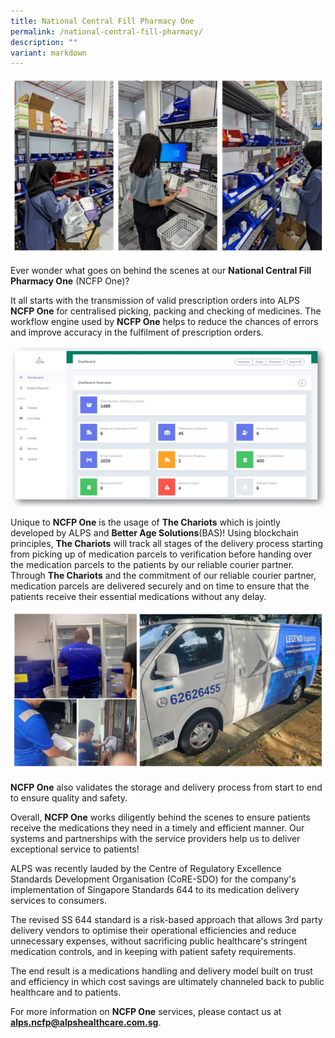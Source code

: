 ```yaml
---
title: National Central Fill Pharmacy One
permalink: /national-central-fill-pharmacy/
description: ""
variant: markdown
---
```

![](/images/Logistics/alps_ncfp_teammates_2024_mar_05.jpg)

Ever wonder what goes on behind the scenes at our **National Central Fill Pharmacy One** (NCFP One)? 

It all starts with the transmission of valid prescription orders into ALPS **NCFP One** for centralised picking, packing and checking of medicines. The workflow engine used by **NCFP One** helps to reduce the chances of errors and improve accuracy in the fulfilment of prescription orders.

![](/images/Logistics/alps_ncfp_dashboard_2024_mar_05.jpg)

Unique to **NCFP One** is the usage of **The Chariots** which is jointly developed by ALPS and **Better Age Solutions**(BAS)! Using blockchain principles, **The Chariots** will track all stages of the delivery process starting from picking up of medication parcels to verification before handing over the medication parcels to the patients by our reliable courier partner. Through **The Chariots** and the commitment of our reliable courier partner, medication parcels are delivered securely and on time to ensure that the patients receive their essential medications without any delay.

![](/images/Logistics/alps_ncfp_delivery_2024_mar_05.jpg)

**NCFP One** also validates the storage and delivery process from start to end to ensure quality and safety. 

Overall, **NCFP One** works diligently behind the scenes to ensure patients receive the medications they need in a timely and efficient manner. Our systems and partnerships with the service providers help us to deliver exceptional service to patients!

ALPS was recently lauded by the Centre of Regulatory Excellence Standards Development Organisation  (CoRE-SDO) for the company's implementation of Singapore Standards 644 to its medication delivery services to consumers.

The revised SS 644 standard is a risk-based approach that allows 3rd party delivery vendors to optimise their operational efficiencies and reduce unnecessary expenses, without sacrificing public healthcare's stringent medication controls, and in keeping with patient safety requirements.

The end result is a medications handling and delivery model built on trust and efficiency in which cost savings are ultimately channeled back to public healthcare and to patients.

For more information on **NCFP One** services, please contact us at **[alps.ncfp@alpshealthcare.com.sg](alps.ncfp@alpshealthcare.com.sg)**.